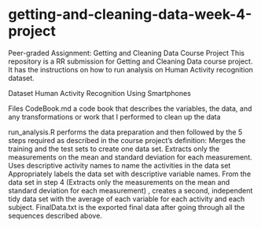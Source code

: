 # getting-and-cleaning-data-week-4-project
Peer-graded Assignment: Getting and Cleaning Data Course Project
This repository is a RR submission for Getting and Cleaning Data course project. It has the instructions on how to run analysis on Human Activity recognition dataset.

Dataset
Human Activity Recognition Using Smartphones

Files
CodeBook.md a code book that describes the variables, the data, and any transformations or work that I performed to clean up the data

run_analysis.R performs the data preparation and then followed by the 5 steps required as described in the course project’s definition:
Merges the training and the test sets to create one data set.
Extracts only the measurements on the mean and standard deviation for each measurement.
Uses descriptive activity names to name the activities in the data set
Appropriately labels the data set with descriptive variable names.
From the data set in step 4 (Extracts only the measurements on the mean and standard deviation for each measurement) , creates a second, independent tidy data set with the average of each variable for each activity and each subject.
FinalData.txt is the exported final data after going through all the sequences described above.
